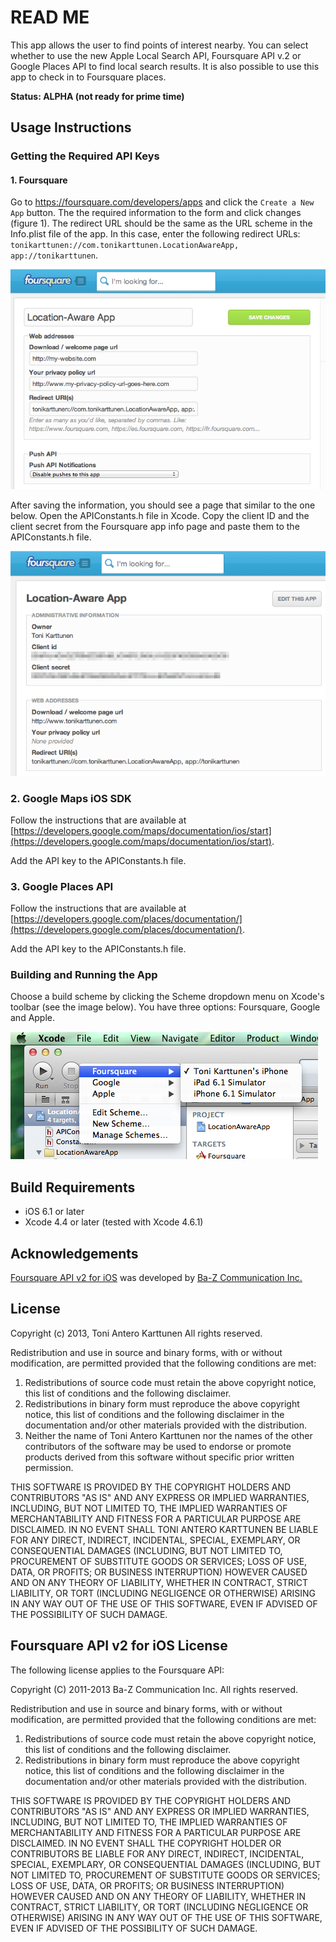 # READ ME

This app allows the user to find points of interest nearby. You can select
whether to use the new Apple Local Search API, Foursquare API v.2 or Google Places API 
to find local search results. It is also possible to use this app to check in to 
Foursquare places. 

**Status: ALPHA (not ready for prime time)**

## Usage Instructions

### Getting the Required API Keys

#### 1. Foursquare

Go to https://foursquare.com/developers/apps and click the `Create a New App` button.
The the required information to the form and click changes (figure 1). The redirect URL should be
the same as the URL scheme in the Info.plist file of the app. In this case, enter the
following redirect URLs: `tonikarttunen://com.tonikarttunen.LocationAwareApp, app://tonikarttunen`.

![Figure 1. Creating a new Foursquare app.](/DocumentationImages/NewFoursquareApp.png "Figure 1. Creating a new Foursquare app.")

After saving the information, you should see a page that similar to the one below.
Open the APIConstants.h file in Xcode. Copy the client ID and the client secret from the Foursquare app info page and paste them to the APIConstants.h file.

![Figure 2. Foursquare app info page.](/DocumentationImages/FoursquareAppInfo.png "Figure 2. Foursquare app info page.") 

### 2. Google Maps iOS SDK

Follow the instructions that are available at
[https://developers.google.com/maps/documentation/ios/start](https://developers.google.com/maps/documentation/ios/start).

Add the API key to the APIConstants.h file.

### 3. Google Places API

Follow the instructions that are available at
[https://developers.google.com/places/documentation/](https://developers.google.com/places/documentation/).

Add the API key to the APIConstants.h file.

### Building and Running the App

Choose a build scheme by clicking the Scheme dropdown menu on Xcode's toolbar (see the image below). You have three options: Foursquare, Google and Apple.

![Figure 3. Choosing a build scheme.](/DocumentationImages/BuildSchemeSettings.png "Figure 3. Choosing a build scheme.")

## Build Requirements

+ iOS 6.1 or later
+ Xcode 4.4 or later (tested with Xcode 4.6.1)

## Acknowledgements

[Foursquare API v2 for iOS](https://github.com/baztokyo/foursquare-ios-api)
was developed by [Ba-Z Communication Inc.](http://www.ba-z.co.jp/)

## License

Copyright (c) 2013, Toni Antero Karttunen
All rights reserved.

Redistribution and use in source and binary forms, with or without
modification, are permitted provided that the following conditions are met:

1. Redistributions of source code must retain the above copyright
   notice, this list of conditions and the following disclaimer.
2. Redistributions in binary form must reproduce the above copyright
   notice, this list of conditions and the following disclaimer in the
   documentation and/or other materials provided with the distribution.
3. Neither the name of Toni Antero Karttunen nor the
   names of the other contributors of the software may be used to endorse or promote
   products derived from this software without specific prior written permission.

THIS SOFTWARE IS PROVIDED BY THE COPYRIGHT HOLDERS AND CONTRIBUTORS "AS IS" AND
ANY EXPRESS OR IMPLIED WARRANTIES, INCLUDING, BUT NOT LIMITED TO, THE IMPLIED
WARRANTIES OF MERCHANTABILITY AND FITNESS FOR A PARTICULAR PURPOSE ARE
DISCLAIMED. IN NO EVENT SHALL TONI ANTERO KARTTUNEN BE LIABLE FOR ANY
DIRECT, INDIRECT, INCIDENTAL, SPECIAL, EXEMPLARY, OR CONSEQUENTIAL DAMAGES
(INCLUDING, BUT NOT LIMITED TO, PROCUREMENT OF SUBSTITUTE GOODS OR SERVICES;
LOSS OF USE, DATA, OR PROFITS; OR BUSINESS INTERRUPTION) HOWEVER CAUSED AND
ON ANY THEORY OF LIABILITY, WHETHER IN CONTRACT, STRICT LIABILITY, OR TORT
(INCLUDING NEGLIGENCE OR OTHERWISE) ARISING IN ANY WAY OUT OF THE USE OF THIS
SOFTWARE, EVEN IF ADVISED OF THE POSSIBILITY OF SUCH DAMAGE.

## Foursquare API v2 for iOS License

The following license applies to the Foursquare API:

Copyright (C) 2011-2013 Ba-Z Communication Inc. All rights reserved.

Redistribution and use in source and binary forms, with or without
modification, are permitted provided that the following conditions are met:

1. Redistributions of source code must retain the above copyright notice,
   this list of conditions and the following disclaimer.
2. Redistributions in binary form must reproduce the above copyright notice,
   this list of conditions and the following disclaimer in the documentation
   and/or other materials provided with the distribution.

THIS SOFTWARE IS PROVIDED BY THE COPYRIGHT HOLDERS AND CONTRIBUTORS "AS IS"
AND ANY EXPRESS OR IMPLIED WARRANTIES, INCLUDING, BUT NOT LIMITED TO, THE
IMPLIED WARRANTIES OF MERCHANTABILITY AND FITNESS FOR A PARTICULAR PURPOSE
ARE DISCLAIMED. IN NO EVENT SHALL THE COPYRIGHT HOLDER OR CONTRIBUTORS BE
LIABLE FOR ANY DIRECT, INDIRECT, INCIDENTAL, SPECIAL, EXEMPLARY, OR
CONSEQUENTIAL DAMAGES (INCLUDING, BUT NOT LIMITED TO, PROCUREMENT OF
SUBSTITUTE GOODS OR SERVICES; LOSS OF USE, DATA, OR PROFITS; OR BUSINESS
INTERRUPTION) HOWEVER CAUSED AND ON ANY THEORY OF LIABILITY, WHETHER IN
CONTRACT, STRICT LIABILITY, OR TORT (INCLUDING NEGLIGENCE OR OTHERWISE)
ARISING IN ANY WAY OUT OF THE USE OF THIS SOFTWARE, EVEN IF ADVISED OF THE
POSSIBILITY OF SUCH DAMAGE.
